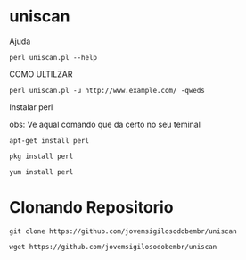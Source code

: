 # uniscan


 Ajuda

```
perl uniscan.pl --help
```

COMO ULTILZAR

```
perl uniscan.pl -u http://www.example.com/ -qweds
```

 Instalar perl

obs: Ve aqual comando que da certo no seu teminal

```
apt-get install perl
```

```
pkg install perl
```

```
yum install perl
```

# Clonando Repositorio

```
git clone https://github.com/jovemsigilosodobembr/uniscan
```

```
wget https://github.com/jovemsigilosodobembr/uniscan
```
